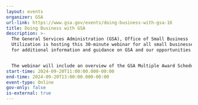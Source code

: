 ```yaml
---
layout: events
organizer: GSA
url-link: https://www.gsa.gov/events/doing-business-with-gsa-16
title: Doing Business with GSA
description: >-
  The General Services Administration (GSA), Office of Small Business
  Utilization is hosting this 30-minute webinar for all small businesses looking
  for additional information and guidance on GSA and our opportunities.


  The webinar will include an overview of the GSA Multiple Award Schedule Program, Public Buildings Service, Federal Acquisition Service, Governmentwide Acquisition Contracts, the Forecast of Contracting Opportunities, the Small Business Administration’s Subcontracting Network (SubNet), Section 889 guidance, and more.
start-time: 2024-09-20T11:00:00.000-00:00
end-time: 2024-09-20T13:00:00.000-00:00
event-type: Online
gov-only: false
is-external: true
---
```

